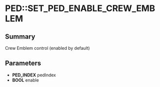 # PED::SET_PED_ENABLE_CREW_EMBLEM

## Summary
Crew Emblem control (enabled by default)

## Parameters
* **PED_INDEX** pedIndex
* **BOOL** enable